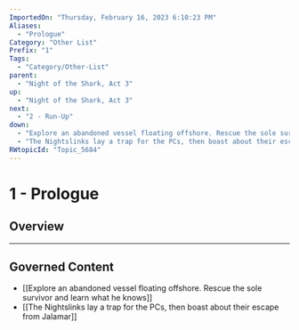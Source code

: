```yaml
---
ImportedOn: "Thursday, February 16, 2023 6:10:23 PM"
Aliases:
  - "Prologue"
Category: "Other List"
Prefix: "1"
Tags:
  - "Category/Other-List"
parent:
  - "Night of the Shark, Act 3"
up:
  - "Night of the Shark, Act 3"
next:
  - "2 - Run-Up"
down:
  - "Explore an abandoned vessel floating offshore. Rescue the sole survivor and learn what he knows"
  - "The Nightslinks lay a trap for the PCs, then boast about their escape from Jalamar"
RWtopicId: "Topic_5684"
---
```

# 1 - Prologue
## Overview
---
## Governed Content
- [[Explore an abandoned vessel floating offshore. Rescue the sole survivor and learn what he knows]]
- [[The Nightslinks lay a trap for the PCs, then boast about their escape from Jalamar]]

